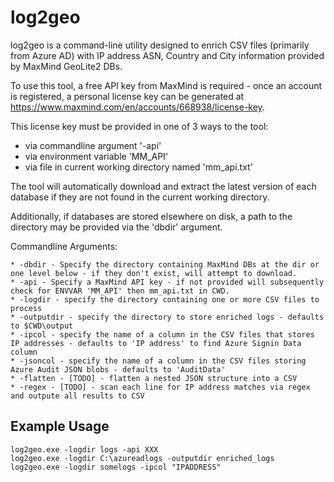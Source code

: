 # log2geo
 
log2geo is a command-line utility designed to enrich CSV files (primarily from Azure AD) with IP address ASN, Country and City information provided by MaxMind GeoLite2 DBs.

To use this tool, a free API key from MaxMind is required - once an account is registered, a personal license key can be generated at https://www.maxmind.com/en/accounts/668938/license-key.

This license key must be provided in one of 3 ways to the tool:
* via commandline argument '-api'
* via environment variable 'MM_API'
* via file in current working directory named 'mm_api.txt'

The tool will automatically download and extract the latest version of each database if they are not found in the current working directory.

Additionally, if databases are stored elsewhere on disk, a path to the directory may be provided via the 'dbdir' argument.

Commandline Arguments:
```
* -dbdir - Specify the directory containing MaxMind DBs at the dir or one level below - if they don't exist, will attempt to download.
* -api - Specify a MaxMind API key - if not provided will subsequently check for ENVVAR 'MM_API' then mm_api.txt in CWD.
* -logdir - specify the directory containing one or more CSV files to process
* -outputdir - specify the directory to store enriched logs - defaults to $CWD\output
* -ipcol - specify the name of a column in the CSV files that stores IP addresses - defaults to 'IP address' to find Azure Signin Data column
* -jsoncol - specify the name of a column in the CSV files storing Azure Audit JSON blobs - defaults to 'AuditData'
* -flatten - [TODO] - flatten a nested JSON structure into a CSV
* -regex - [TODO] - scan each line for IP address matches via regex and outpute all results to CSV
```

## Example Usage
```
log2geo.exe -logdir logs -api XXX
log2geo.exe -logdir C:\azureadlogs -outputdir enriched_logs
log2geo.exe -logdir somelogs -ipcol "IPADDRESS"
```
